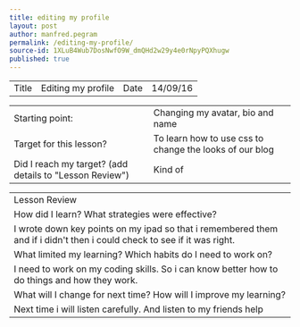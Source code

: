 ```yaml
---
title: editing my profile
layout: post
author: manfred.pegram
permalink: /editing-my-profile/
source-id: 1XLuB4Wub7DosNwfO9W_dmQHd2w29y4e0rNpyPQXhugw
published: true
---
```

<table>
  <tr>
    <td>Title</td>
    <td>Editing my profile</td>
    <td>Date</td>
    <td>14/09/16</td>
  </tr>
</table>


<table>
  <tr>
    <td>Starting point:</td>
    <td>Changing my avatar, bio and name</td>
  </tr>
  <tr>
    <td>Target for this lesson?</td>
    <td>To learn how to use css to change the looks of our blog</td>
  </tr>
  <tr>
    <td>Did I reach my target? 
(add details to "Lesson Review")</td>
    <td>Kind of</td>
  </tr>
</table>


<table>
  <tr>
    <td>Lesson Review</td>
  </tr>
  <tr>
    <td>How did I learn? What strategies were effective? </td>
  </tr>
  <tr>
    <td>I wrote down key points on my ipad so that i remembered them and if i didn't then i could check to see if it was right.</td>
  </tr>
  <tr>
    <td>What limited my learning? Which habits do I need to work on? </td>
  </tr>
  <tr>
    <td>I need to work on my coding skills. So i can know better how to do things and how they work.</td>
  </tr>
  <tr>
    <td>What will I change for next time? How will I improve my learning?</td>
  </tr>
  <tr>
    <td>Next time i will listen carefully. And listen to my friends help</td>
  </tr>
</table>


